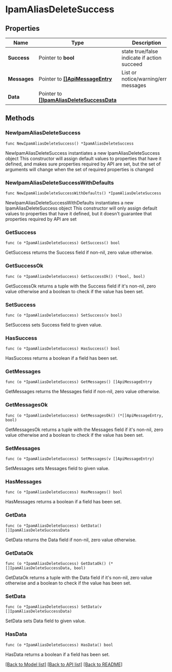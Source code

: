 # IpamAliasDeleteSuccess

## Properties

Name | Type | Description | Notes
------------ | ------------- | ------------- | -------------
**Success** | Pointer to **bool** | state true/false indicate if action succeed | [optional] 
**Messages** | Pointer to [**[]ApiMessageEntry**](ApiMessageEntry.md) | List or notice/warning/error messages | [optional] 
**Data** | Pointer to [**[]IpamAliasDeleteSuccessData**](IpamAliasDeleteSuccessData.md) |  | [optional] 

## Methods

### NewIpamAliasDeleteSuccess

`func NewIpamAliasDeleteSuccess() *IpamAliasDeleteSuccess`

NewIpamAliasDeleteSuccess instantiates a new IpamAliasDeleteSuccess object
This constructor will assign default values to properties that have it defined,
and makes sure properties required by API are set, but the set of arguments
will change when the set of required properties is changed

### NewIpamAliasDeleteSuccessWithDefaults

`func NewIpamAliasDeleteSuccessWithDefaults() *IpamAliasDeleteSuccess`

NewIpamAliasDeleteSuccessWithDefaults instantiates a new IpamAliasDeleteSuccess object
This constructor will only assign default values to properties that have it defined,
but it doesn't guarantee that properties required by API are set

### GetSuccess

`func (o *IpamAliasDeleteSuccess) GetSuccess() bool`

GetSuccess returns the Success field if non-nil, zero value otherwise.

### GetSuccessOk

`func (o *IpamAliasDeleteSuccess) GetSuccessOk() (*bool, bool)`

GetSuccessOk returns a tuple with the Success field if it's non-nil, zero value otherwise
and a boolean to check if the value has been set.

### SetSuccess

`func (o *IpamAliasDeleteSuccess) SetSuccess(v bool)`

SetSuccess sets Success field to given value.

### HasSuccess

`func (o *IpamAliasDeleteSuccess) HasSuccess() bool`

HasSuccess returns a boolean if a field has been set.

### GetMessages

`func (o *IpamAliasDeleteSuccess) GetMessages() []ApiMessageEntry`

GetMessages returns the Messages field if non-nil, zero value otherwise.

### GetMessagesOk

`func (o *IpamAliasDeleteSuccess) GetMessagesOk() (*[]ApiMessageEntry, bool)`

GetMessagesOk returns a tuple with the Messages field if it's non-nil, zero value otherwise
and a boolean to check if the value has been set.

### SetMessages

`func (o *IpamAliasDeleteSuccess) SetMessages(v []ApiMessageEntry)`

SetMessages sets Messages field to given value.

### HasMessages

`func (o *IpamAliasDeleteSuccess) HasMessages() bool`

HasMessages returns a boolean if a field has been set.

### GetData

`func (o *IpamAliasDeleteSuccess) GetData() []IpamAliasDeleteSuccessData`

GetData returns the Data field if non-nil, zero value otherwise.

### GetDataOk

`func (o *IpamAliasDeleteSuccess) GetDataOk() (*[]IpamAliasDeleteSuccessData, bool)`

GetDataOk returns a tuple with the Data field if it's non-nil, zero value otherwise
and a boolean to check if the value has been set.

### SetData

`func (o *IpamAliasDeleteSuccess) SetData(v []IpamAliasDeleteSuccessData)`

SetData sets Data field to given value.

### HasData

`func (o *IpamAliasDeleteSuccess) HasData() bool`

HasData returns a boolean if a field has been set.


[[Back to Model list]](../README.md#documentation-for-models) [[Back to API list]](../README.md#documentation-for-api-endpoints) [[Back to README]](../README.md)


